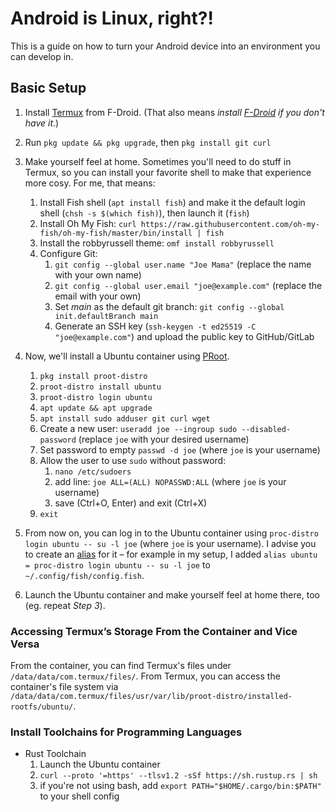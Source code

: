# Android is Linux, right?!
This is a guide on how to turn your Android device into an environment you can develop in.

## Basic Setup
1. Install [Termux](https://f-droid.org/en/packages/com.termux/) from F-Droid. (That also means _install [F-Droid](https://f-droid.org/F-Droid.apk) if you don't have it_.)
2. Run `pkg update && pkg upgrade`, then `pkg install git curl`
3. Make yourself feel at home. Sometimes you'll need to do stuff in Termux, so you can install your favorite shell to make that experience more cosy. For me, that means:
   1. Install Fish shell (`apt install fish`) and make it the default login shell (`chsh -s $(which fish)`), then launch it (`fish`)
   2. Install Oh My Fish: `curl https://raw.githubusercontent.com/oh-my-fish/oh-my-fish/master/bin/install | fish`
   3. Install the robbyrussell theme: `omf install robbyrussell`
   4. Configure Git:
      1. `git config --global user.name "Joe Mama"` (replace the name with your own name)
      2. `git config --global user.email "joe@example.com"` (replace the email with your own)
      3. Set _main_ as the default git branch: `git config --global init.defaultBranch main`
      4. Generate an SSH key (`ssh-keygen -t ed25519 -C "joe@example.com"`) and upload the public key to GitHub/GitLab
4. Now, we'll install a Ubuntu container using [PRoot](https://proot-me.github.io/).
   1. `pkg install proot-distro`
   2. `proot-distro install ubuntu`
   3. `proot-distro login ubuntu`
   4. `apt update && apt upgrade`
   5. `apt install sudo adduser git curl wget`
   6. Create a new user: `useradd joe --ingroup sudo --disabled-password` (replace `joe` with your desired username)
   7. Set password to empty `passwd -d joe` (where `joe` is your username)
   8. Allow the user to use `sudo` without password:
      1. `nano /etc/sudoers`
      2. add line: `joe ALL=(ALL) NOPASSWD:ALL` (where `joe` is your username)
      3. save (Ctrl+O, Enter) and exit (Ctrl+X)
   9. `exit`

5. From now on, you can log in to the Ubuntu container using `proc-distro login ubuntu -- su -l joe` (where `joe` is your username). I advise you to create an [alias](https://www.computerworld.com/article/2598087/how-to-use-aliases-in-linux-shell-commands.html) for it – for example in my setup, I added `alias ubuntu = proc-distro login ubuntu -- su -l joe` to `~/.config/fish/config.fish`.
6. Launch the Ubuntu container and make yourself feel at home there, too (eg. repeat _Step 3_).

### Accessing Termux’s Storage From the Container and Vice Versa
From the container, you can find Termux's files under `/data/data/com.termux/files/`. From Termux, you can access the container's file system via `/data/data/com.termux/files/usr/var/lib/proot-distro/installed-rootfs/ubuntu/`.

<!--
### Install Latest Ruby
1. Launch the Ubuntu container
2. `sudo apt install rbenv`
3. Add `eval "$(rbenv init -)"` to your shell config
4. Exit Ubuntu container and launch it again
5. `git clone --depth=1 https://github.com/momo-lab/xxenv-latest.git "$(rbenv root)"/plugins/xxenv-latest`
6. `rbenv latest install --verbose` (this step can easily take 30 minutes, so be patient)
5. Check success `ruby --version`

### Install Brew
1. Launch the Ubuntu container
2. `sudo apt install ruby`
3. `sudo git clone --depth=1 https://github.com/Homebrew/brew /opt/homebrew`
3. `sudo chown -R $(whoami) /opt/homebrew`
4. Add `eval "$(/opt/homebrew/bin/brew shellenv)"` to your shell config
5. Exit Ubuntu container and launch it again
6. `brew update --force --verbose` (this step can take a lot of time, so be patient)
  * if this step fails, double check whether you have `curl` installed in your Ubuntu container (`which curl` should point to `/usr/bin/curl` and not to `/data/data/com.termux/files/usr/bin/curl`)

### Install Podman
1. `sudo apt install podman qemu-system-arm`
-->

### Install Toolchains for Programming Languages
* Rust Toolchain
  1. Launch the Ubuntu container
  2. `curl --proto '=https' --tlsv1.2 -sSf https://sh.rustup.rs | sh`
  3. if you're not using bash, add `export PATH="$HOME/.cargo/bin:$PATH"` to your shell config
